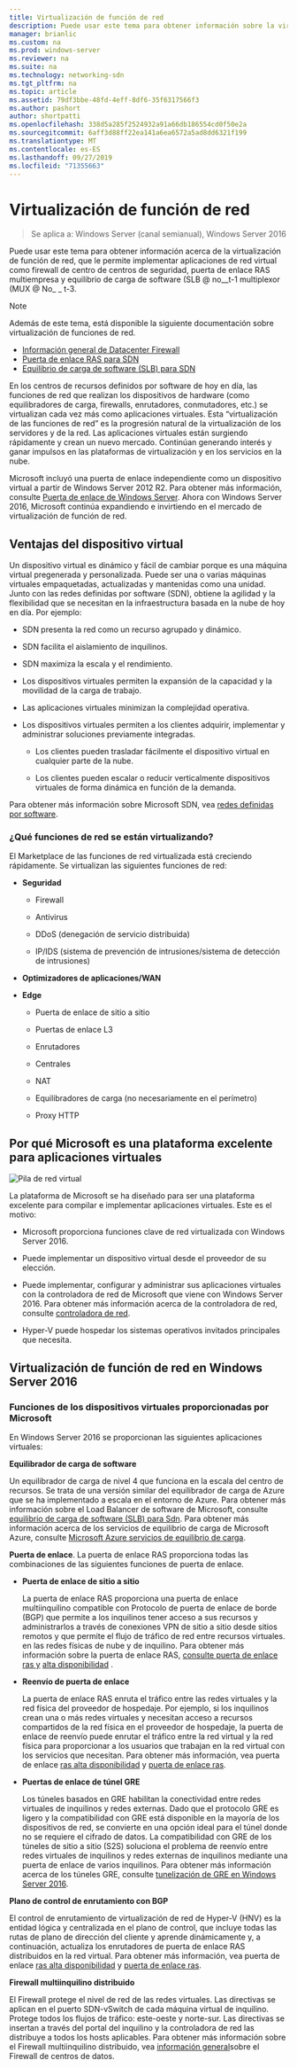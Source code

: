 ```yaml
---
title: Virtualización de función de red
description: Puede usar este tema para obtener información sobre la virtualización de función de red, que le permite implementar aplicaciones de red virtual como firewall de centro de seguridad de red, puerta de enlace RAS multiempresa y equilibrio de carga de software (SLB) en Windows Server 2016.
manager: brianlic
ms.custom: na
ms.prod: windows-server
ms.reviewer: na
ms.suite: na
ms.technology: networking-sdn
ms.tgt_pltfrm: na
ms.topic: article
ms.assetid: 79df3bbe-48fd-4eff-8df6-35f6317566f3
ms.author: pashort
author: shortpatti
ms.openlocfilehash: 338d5a285f2524932a91a66db186554cd0f50e2a
ms.sourcegitcommit: 6aff3d88ff22ea141a6ea6572a5ad8dd6321f199
ms.translationtype: MT
ms.contentlocale: es-ES
ms.lasthandoff: 09/27/2019
ms.locfileid: "71355663"
---
```

# <a name="network-function-virtualization"></a>Virtualización de función de red

>Se aplica a: Windows Server (canal semianual), Windows Server 2016

Puede usar este tema para obtener información acerca de la virtualización de función de red, que le permite implementar aplicaciones de red virtual como firewall de centro de centros de seguridad, puerta de enlace RAS multiempresa y equilibrio de carga de software \(SLB @ no__t-1 multiplexor \(MUX @ No_ _ t-3.
  
>[!NOTE]  
>Además de este tema, está disponible la siguiente documentación sobre virtualización de funciones de red.  
> - [Información general de Datacenter Firewall](../../../sdn/technologies/network-function-virtualization/../../../sdn/technologies/network-function-virtualization/Datacenter-Firewall-Overview.md)  
> - [Puerta de enlace RAS para SDN](../../../sdn/technologies/network-function-virtualization/RAS-Gateway-for-SDN.md)  
> - [Equilibrio de carga de software (SLB) para SDN](../../../sdn/technologies/network-function-virtualization/Software-Load-Balancing--SLB--for-SDN.md)  
  
En los centros de recursos definidos por software de hoy en día, las funciones de red que realizan los dispositivos de hardware (como equilibradores de carga, firewalls, enrutadores, conmutadores, etc.) se virtualizan cada vez más como aplicaciones virtuales. Esta “virtualización de las funciones de red” es la progresión natural de la virtualización de los servidores y de la red. Las aplicaciones virtuales están surgiendo rápidamente y crean un nuevo mercado. Continúan generando interés y ganar impulsos en las plataformas de virtualización y en los servicios en la nube.  
  
Microsoft incluyó una puerta de enlace independiente como un dispositivo virtual a partir de Windows Server 2012 R2. Para obtener más información, consulte [Puerta de enlace de Windows Server](https://technet.microsoft.com/library/dn313101.aspx). Ahora con Windows Server 2016, Microsoft continúa expandiendo e invirtiendo en el mercado de virtualización de función de red.  
  
## <a name="virtual-appliance-benefits"></a>Ventajas del dispositivo virtual  
Un dispositivo virtual es dinámico y fácil de cambiar porque es una máquina virtual pregenerada y personalizada. Puede ser una o varias máquinas virtuales empaquetadas, actualizadas y mantenidas como una unidad. Junto con las redes definidas por software (SDN), obtiene la agilidad y la flexibilidad que se necesitan en la infraestructura basada en la nube de hoy en día. Por ejemplo:  
  
-   SDN presenta la red como un recurso agrupado y dinámico.  
  
-   SDN facilita el aislamiento de inquilinos.  
  
-   SDN maximiza la escala y el rendimiento.  
  
-   Los dispositivos virtuales permiten la expansión de la capacidad y la movilidad de la carga de trabajo.  
  
-   Las aplicaciones virtuales minimizan la complejidad operativa.  
  
-   Los dispositivos virtuales permiten a los clientes adquirir, implementar y administrar soluciones previamente integradas.  
  
    -   Los clientes pueden trasladar fácilmente el dispositivo virtual en cualquier parte de la nube.  
  
    -   Los clientes pueden escalar o reducir verticalmente dispositivos virtuales de forma dinámica en función de la demanda.  
  
Para obtener más información sobre Microsoft SDN, vea [redes definidas por software](https://technet.microsoft.com/windows-server-docs/networking/sdn/software-defined-networking--sdn-).  
  
### <a name="what-network-functions-are-being-virtualized"></a>¿Qué funciones de red se están virtualizando?  
El Marketplace de las funciones de red virtualizada está creciendo rápidamente. Se virtualizan las siguientes funciones de red:  
  
-   **Seguridad**  
  
    -   Firewall  
  
    -   Antivirus  
  
    -   DDoS (denegación de servicio distribuida)  
  
    -   IP/IDS (sistema de prevención de intrusiones/sistema de detección de intrusiones)  
  
-   **Optimizadores de aplicaciones/WAN**  
  
-   **Edge**  
  
    -   Puerta de enlace de sitio a sitio  
  
    -   Puertas de enlace L3  
  
    -   Enrutadores  
  
    -   Centrales  
  
    -   NAT  
  
    -   Equilibradores de carga (no necesariamente en el perímetro)  
  
    -   Proxy HTTP  
  
## <a name="why-microsoft-is-a-great-platform-for-virtual-appliances"></a>Por qué Microsoft es una plataforma excelente para aplicaciones virtuales  
![Pila de red virtual](../../../media/Network-Function-Virtualization/Microsoft-Network-Function-Virtualization.png)  
  
La plataforma de Microsoft se ha diseñado para ser una plataforma excelente para compilar e implementar aplicaciones virtuales. Este es el motivo:  
  
-   Microsoft proporciona funciones clave de red virtualizada con Windows Server 2016.  
  
-   Puede implementar un dispositivo virtual desde el proveedor de su elección.  
  
-   Puede implementar, configurar y administrar sus aplicaciones virtuales con la controladora de red de Microsoft que viene con Windows Server 2016. Para obtener más información acerca de la controladora de red, consulte [controladora de red](../../../sdn/technologies/network-controller/Network-Controller.md).  
  
-   Hyper-V puede hospedar los sistemas operativos invitados principales que necesita.  
  
## <a name="network-function-virtualization-in-windows-server-2016"></a>Virtualización de función de red en Windows Server 2016  
  
### <a name="virtual-appliances-functions-provided-by-microsoft"></a>Funciones de los dispositivos virtuales proporcionadas por Microsoft  
En Windows Server 2016 se proporcionan las siguientes aplicaciones virtuales:  
  
**Equilibrador de carga de software**  
  
Un equilibrador de carga de nivel 4 que funciona en la escala del centro de recursos. Se trata de una versión similar del equilibrador de carga de Azure que se ha implementado a escala en el entorno de Azure. Para obtener más información sobre el Load Balancer de software de Microsoft, consulte [equilibrio de carga de software (SLB) para Sdn](https://technet.microsoft.com/library/mt632286.aspx). Para obtener más información acerca de los servicios de equilibrio de carga de Microsoft Azure, consulte [Microsoft Azure servicios de equilibrio de carga](https://azure.microsoft.com/blog/2014/04/08/microsoft-azure-load-balancing-services/).  
  
**Puerta de enlace**. La puerta de enlace RAS proporciona todas las combinaciones de las siguientes funciones de puerta de enlace.  
  
-   **Puerta de enlace de sitio a sitio**  
  
    La puerta de enlace RAS proporciona una puerta de enlace multiinquilino compatible con Protocolo de puerta de enlace de borde (BGP) que permite a los inquilinos tener acceso a sus recursos y administrarlos a través de conexiones VPN de sitio a sitio desde sitios remotos y que permite el flujo de tráfico de red entre recursos virtuales. en las redes físicas de nube y de inquilino. Para obtener más información sobre la puerta de enlace RAS, [consulte puerta de enlace ras y](https://technet.microsoft.com/library/mt626650.aspx) [alta disponibilidad](https://technet.microsoft.com/library/mt631692.aspx) .  
  
-   **Reenvío de puerta de enlace**  
  
    La puerta de enlace RAS enruta el tráfico entre las redes virtuales y la red física del proveedor de hospedaje. Por ejemplo, si los inquilinos crean una o más redes virtuales y necesitan acceso a recursos compartidos de la red física en el proveedor de hospedaje, la puerta de enlace de reenvío puede enrutar el tráfico entre la red virtual y la red física para proporcionar a los usuarios que trabajan en la red virtual con los servicios que necesitan. Para obtener más información, vea puerta de enlace [ras alta disponibilidad](https://technet.microsoft.com/library/mt631692.aspx) y [puerta de enlace ras](https://technet.microsoft.com/library/mt626650.aspx).  
  
-   **Puertas de enlace de túnel GRE**  
  
    Los túneles basados en GRE habilitan la conectividad entre redes virtuales de inquilinos y redes externas. Dado que el protocolo GRE es ligero y la compatibilidad con GRE está disponible en la mayoría de los dispositivos de red, se convierte en una opción ideal para el túnel donde no se requiere el cifrado de datos. La compatibilidad con GRE de los túneles de sitio a sitio (S2S) soluciona el problema de reenvío entre redes virtuales de inquilinos y redes externas de inquilinos mediante una puerta de enlace de varios inquilinos. Para obtener más información acerca de los túneles GRE, consulte [tunelización de GRE en Windows Server 2016](https://technet.microsoft.com/library/dn765485.aspx).  
  
**Plano de control de enrutamiento con BGP**  
  
El control de enrutamiento de virtualización de red de Hyper-V (HNV) es la entidad lógica y centralizada en el plano de control, que incluye todas las rutas de plano de dirección del cliente y aprende dinámicamente y, a continuación, actualiza los enrutadores de puerta de enlace RAS distribuidos en la red virtual. Para obtener más información, vea puerta de enlace [ras alta disponibilidad](https://technet.microsoft.com/library/mt631692.aspx) y [puerta de enlace ras](https://technet.microsoft.com/library/mt626650.aspx).  
  
**Firewall multiinquilino distribuido**  
  
El Firewall protege el nivel de red de las redes virtuales. Las directivas se aplican en el puerto SDN-vSwitch de cada máquina virtual de inquilino. Protege todos los flujos de tráfico: este-oeste y norte-sur. Las directivas se insertan a través del portal del inquilino y la controladora de red las distribuye a todos los hosts aplicables. Para obtener más información sobre el Firewall multiinquilino distribuido, vea [información general](../../../sdn/technologies/network-function-virtualization/../../../sdn/technologies/network-function-virtualization/Datacenter-Firewall-Overview.md)sobre el Firewall de centros de datos.  
  


